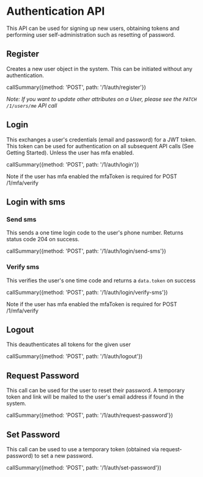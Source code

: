 # Authentication API

This API can be used for signing up new users, obtaining tokens and performing
user self-administration such as resetting of password.

## Register

Creates a new user object in the system. This can be initiated without any
authentication.

callSummary({method: 'POST', path: '/1/auth/register'})

_Note: If you want to update other attributes on a User, please see the
`PATCH /1/users/me` API call_

## Login

This exchanges a user's credentials (email and password) for a JWT token. This
token can be used for authentication on all subsequent API calls (See Getting
Started). Unless the user has mfa enabled.

callSummary({method: 'POST', path: '/1/auth/login'})

Note if the user has mfa enabled the mfaToken is required for POST /1/mfa/verify

## Login with sms

### Send sms

This sends a one time login code to the user's phone number. Returns status code
204 on success.

callSummary({method: 'POST', path: '/1/auth/login/send-sms'})

### Verify sms

This verifies the user's one time code and returns a `data.token` on success

callSummary({method: 'POST', path: '/1/auth/login/verify-sms'})

Note if the user has mfa enabled the mfaToken is required for POST /1/mfa/verify

## Logout

This deauthenticates all tokens for the given user

callSummary({method: 'POST', path: '/1/auth/logout'})

## Request Password

This call can be used for the user to reset their password. A temporary token
and link will be mailed to the user's email address if found in the system.

callSummary({method: 'POST', path: '/1/auth/request-password'})

## Set Password

This call can be used to use a temporary token (obtained via request-password)
to set a new password.

callSummary({method: 'POST', path: '/1/auth/set-password'})
